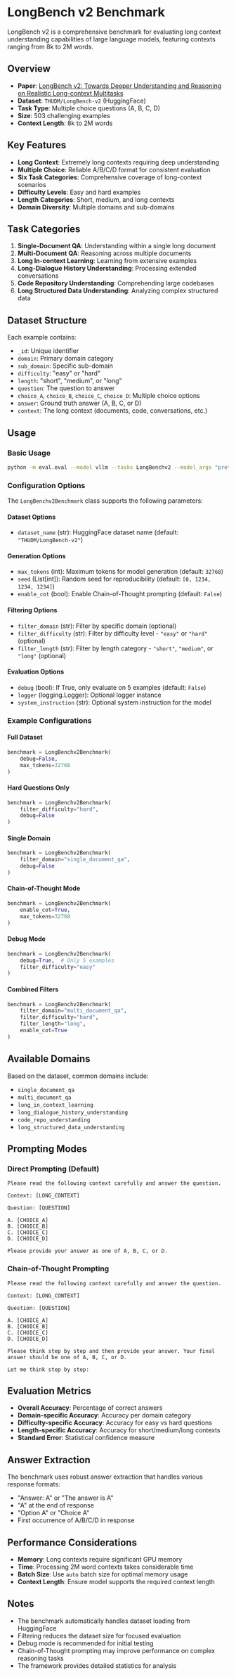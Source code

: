 # LongBench v2 Benchmark

LongBench v2 is a comprehensive benchmark for evaluating long context understanding capabilities of large language models, featuring contexts ranging from 8k to 2M words.

## Overview

- **Paper**: [LongBench v2: Towards Deeper Understanding and Reasoning on Realistic Long-context Multitasks](https://arxiv.org/abs/2412.15204)
- **Dataset**: `THUDM/LongBench-v2` (HuggingFace)
- **Task Type**: Multiple choice questions (A, B, C, D)
- **Size**: 503 challenging examples
- **Context Length**: 8k to 2M words

## Key Features

- **Long Context**: Extremely long contexts requiring deep understanding
- **Multiple Choice**: Reliable A/B/C/D format for consistent evaluation
- **Six Task Categories**: Comprehensive coverage of long-context scenarios
- **Difficulty Levels**: Easy and hard examples
- **Length Categories**: Short, medium, and long contexts
- **Domain Diversity**: Multiple domains and sub-domains

## Task Categories

1. **Single-Document QA**: Understanding within a single long document
2. **Multi-Document QA**: Reasoning across multiple documents
3. **Long In-context Learning**: Learning from extensive examples
4. **Long-Dialogue History Understanding**: Processing extended conversations
5. **Code Repository Understanding**: Comprehending large codebases
6. **Long Structured Data Understanding**: Analyzing complex structured data

## Dataset Structure

Each example contains:
- `_id`: Unique identifier
- `domain`: Primary domain category
- `sub_domain`: Specific sub-domain
- `difficulty`: "easy" or "hard"
- `length`: "short", "medium", or "long"
- `question`: The question to answer
- `choice_A`, `choice_B`, `choice_C`, `choice_D`: Multiple choice options
- `answer`: Ground truth answer (A, B, C, or D)
- `context`: The long context (documents, code, conversations, etc.)

## Usage

### Basic Usage

```bash
python -m eval.eval --model vllm --tasks LongBenchv2 --model_args "pretrained=MODEL_NAME" --batch_size auto --output_path logs
```

### Configuration Options

The `LongBenchv2Benchmark` class supports the following parameters:

#### Dataset Options
- `dataset_name` (str): HuggingFace dataset name (default: `"THUDM/LongBench-v2"`)

#### Generation Options
- `max_tokens` (int): Maximum tokens for model generation (default: `32768`)
- `seed` (List[int]): Random seed for reproducibility (default: `[0, 1234, 1234, 1234]`)
- `enable_cot` (bool): Enable Chain-of-Thought prompting (default: `False`)

#### Filtering Options
- `filter_domain` (str): Filter by specific domain (optional)
- `filter_difficulty` (str): Filter by difficulty level - `"easy"` or `"hard"` (optional)
- `filter_length` (str): Filter by length category - `"short"`, `"medium"`, or `"long"` (optional)

#### Evaluation Options
- `debug` (bool): If True, only evaluate on 5 examples (default: `False`)
- `logger` (logging.Logger): Optional logger instance
- `system_instruction` (str): Optional system instruction for the model

### Example Configurations

#### Full Dataset
```python
benchmark = LongBenchv2Benchmark(
    debug=False,
    max_tokens=32768
)
```

#### Hard Questions Only
```python
benchmark = LongBenchv2Benchmark(
    filter_difficulty="hard",
    debug=False
)
```

#### Single Domain
```python
benchmark = LongBenchv2Benchmark(
    filter_domain="single_document_qa",
    debug=False
)
```

#### Chain-of-Thought Mode
```python
benchmark = LongBenchv2Benchmark(
    enable_cot=True,
    max_tokens=32768
)
```

#### Debug Mode
```python
benchmark = LongBenchv2Benchmark(
    debug=True,  # Only 5 examples
    filter_difficulty="easy"
)
```

#### Combined Filters
```python
benchmark = LongBenchv2Benchmark(
    filter_domain="multi_document_qa",
    filter_difficulty="hard",
    filter_length="long",
    enable_cot=True
)
```

## Available Domains

Based on the dataset, common domains include:
- `single_document_qa`
- `multi_document_qa` 
- `long_in_context_learning`
- `long_dialogue_history_understanding`
- `code_repo_understanding`
- `long_structured_data_understanding`

## Prompting Modes

### Direct Prompting (Default)
```
Please read the following context carefully and answer the question.

Context: [LONG_CONTEXT]

Question: [QUESTION]

A. [CHOICE_A]
B. [CHOICE_B] 
C. [CHOICE_C]
D. [CHOICE_D]

Please provide your answer as one of A, B, C, or D.
```

### Chain-of-Thought Prompting
```
Please read the following context carefully and answer the question.

Context: [LONG_CONTEXT]

Question: [QUESTION]

A. [CHOICE_A]
B. [CHOICE_B]
C. [CHOICE_C] 
D. [CHOICE_D]

Please think step by step and then provide your answer. Your final answer should be one of A, B, C, or D.

Let me think step by step:
```

## Evaluation Metrics

- **Overall Accuracy**: Percentage of correct answers
- **Domain-specific Accuracy**: Accuracy per domain category
- **Difficulty-specific Accuracy**: Accuracy for easy vs hard questions
- **Length-specific Accuracy**: Accuracy for short/medium/long contexts
- **Standard Error**: Statistical confidence measure

## Answer Extraction

The benchmark uses robust answer extraction that handles various response formats:
- "Answer: A" or "The answer is A"
- "A" at the end of response
- "Option A" or "Choice A"
- First occurrence of A/B/C/D in response

## Performance Considerations

- **Memory**: Long contexts require significant GPU memory
- **Time**: Processing 2M word contexts takes considerable time
- **Batch Size**: Use `auto` batch size for optimal memory usage
- **Context Length**: Ensure model supports the required context length

## Notes

- The benchmark automatically handles dataset loading from HuggingFace
- Filtering reduces the dataset size for focused evaluation
- Debug mode is recommended for initial testing
- Chain-of-Thought prompting may improve performance on complex reasoning tasks
- The framework provides detailed statistics for analysis
